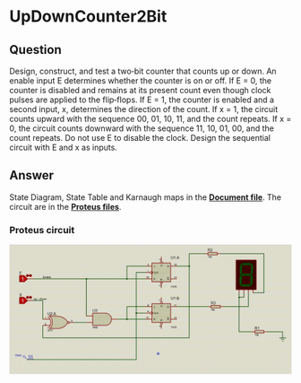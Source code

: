 # UpDownCounter2Bit

## Question
 Design, construct, and test a two‐bit counter that counts up or down. An enable input E
determines whether the counter is on or off. If E = 0, the counter is disabled and remains
at its present count even though clock pulses are applied to the flip‐flops. If E = 1, the
counter is enabled and a second input, x, determines the direction of the count. If x = 1,
the circuit counts upward with the sequence 00, 01, 10, 11, and the count repeats. If x = 0,
the circuit counts downward with the sequence 11, 10, 01, 00, and the count repeats. Do
not use E to disable the clock. Design the sequential circuit with E and x as inputs. 

## Answer
State Diagram, State Table and Karnaugh maps in the **[Document file](Document.pdf)**.
The circuit are in the **[Proteus files](UpDownCounter.pdsprj)**.

### Proteus circuit
![alt text](circuit.gif "UpDownCounter circuit")
